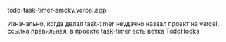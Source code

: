 todo-task-timer-smoky.vercel.app


Изначально, когда делал task-timer неудачно назвал проект на vercel, ссылка правильная, в проекте task-timer есть ветка TodoHooks
